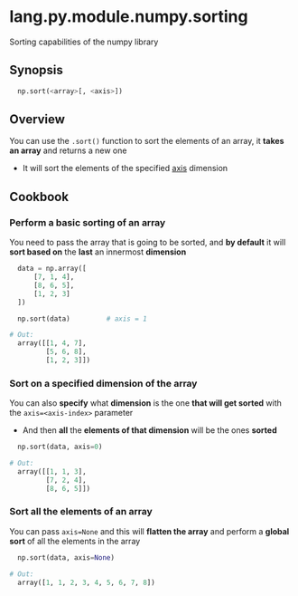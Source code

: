 # lang.py.module.numpy.sorting

Sorting capabilities of the numpy library

## Synopsis

```py
  np.sort(<array>[, <axis>])
```

## Overview

You can use the `.sort()` function to sort the elements of an array, it **takes
an array** and returns a new one

- It will sort the elements of the specified [axis](./bd42.md) dimension

## Cookbook

### Perform a basic sorting of an array

You need to pass the array that is going to be sorted, and **by default** it will
**sort based on** the **last** an innermost **dimension**

```py
  data = np.array([
      [7, 1, 4],
      [8, 6, 5],
      [1, 2, 3]
  ])

  np.sort(data)         # axis = 1

# Out:
  array([[1, 4, 7],
         [5, 6, 8],
         [1, 2, 3]])
```

### Sort on a specified dimension of the array

You can also **specify** what **dimension** is the one **that will get sorted**
with the `axis=<axis-index>` parameter

- And then **all** the **elements of that dimension** will be the ones **sorted**

```py
  np.sort(data, axis=0)

# Out:
  array([[1, 1, 3],
         [7, 2, 4],
         [8, 6, 5]])
```

### Sort all the elements of an array

You can pass `axis=None` and this will **flatten the array** and perform a
**global sort** of all the elements in the array

```py
  np.sort(data, axis=None)

# Out:
  array([1, 1, 2, 3, 4, 5, 6, 7, 8])
```
